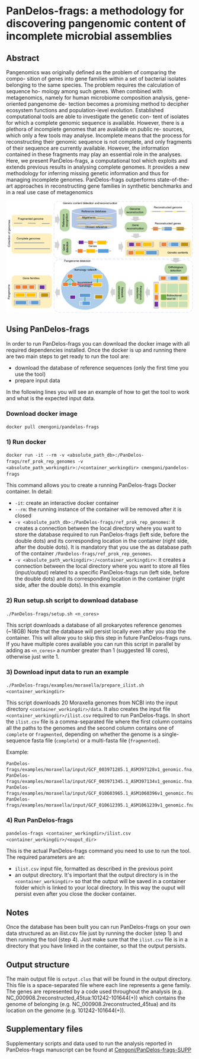 # PanDelos-frags: a methodology for discovering pangenomic content of incomplete microbial assemblies

## Abstract
Pangenomics was originally defined as the problem of comparing the compo-
sition of genes into gene families within a set of bacterial isolates belonging
to the same species. The problem requires the calculation of sequence ho-
mology among such genes. When combined with metagenomics, namely
for human microbiome composition analysis, gene-oriented pangenome de-
tection becomes a promising method to decipher ecosystem functions and
population-level evolution.
Established computational tools are able to investigate the genetic con-
tent of isolates for which a complete genomic sequence is available. However,
there is a plethora of incomplete genomes that are available on public re-
sources, which only a few tools may analyse. Incomplete means that the
process for reconstructing their genomic sequence is not complete, and only
fragments of their sequence are currently available. However, the information
contained in these fragments may play an essential role in the analyses.
Here, we present PanDelos-frags, a computational tool which exploits and
extends previous results in analysing complete genomes. It provides a new
methodology for inferring missing genetic information and thus for managing
incomplete genomes. PanDelos-frags outperforms state-of-the-art approaches
in reconstructing gene families in synthetic benchmarks and in a real use case
of metagenomics

![Workflow](https://github.com/Cengoni/PanDelos-frags-SUPP/blob/main/workflow.png)

## Using PanDelos-frags
In order to run PanDelos-frags you can download the docker image with all required dependencies installed. 
Once the docker is up and running there are two main steps to get ready to run the tool are:
* download the database of reference sequences (only the first time you use the tool)
* prepare input data 

In the following lines you will see an example of how to get the tool to work and what is the expected input data.

### Download docker image
`docker pull cmengoni/pandelos-frags`

### 1) Run docker

`docker run -it --rm -v <absolute_path_db>:/PanDelos-frags/ref_prok_rep_genomes -v <absolute_path_workingdir>:/<container_workingdir> cmengoni/pandelos-frags`

This command allows you to create a running PanDelos-frags Docker container. In detail:
* `-it`: create an interactive docker container
* `--rm`: the running instance of the container will be removed after it is closed
* `-v <absolute_path_db>:/PanDelos-frags/ref_prok_rep_genomes`: it creates a connection between the local directory where you want to store the database required to run PanDelos-frags (left side, before the double dots) and its corresponding location in the container (right side, after the double dots). It is mandatory that you use the as database path of the container `/PanDelos-frags/ref_prok_rep_genomes`.
* `-v <absolute_path_workingdir>:/<container_workingdir>`: it creates a connection between the local directory where you want to store all files (input/output) related to a specific PanDelos-frags run (left side, before the double dots) and its corresponding location in the container (right side, after the double dots).
In this example

### 2) Run setup.sh script to download database
`./PanDelos-frags/setup.sh <n_cores>`

This script downloads a database of all prokaryotes reference genomes (~18GB)
Note that the database will persist locally even after you stop the container. This will allow you to skip this step in future PanDelos-frags runs.
If you have multiple cores available you can run this script in parallel by adding as `<n_cores>` a number greater than 1 (suggested 18 cores), otherwise just write 1.

### 3) Download input data to run an example
`./PanDelos-frags/examples/moraxella/prepare_ilist.sh <container_workingdir>`

This script downloads 20 Moraxella genomes from NCBI into the input directory `<container_workingdir>/data`. It also creates the input file `<container_workingdir>/ilist.csv` required to run PanDelos-frags. 
In short the `ilist.csv` file is a comma-separated file where the first column contains all the paths to the genomes and the second column contains one of `complete` or `fragmented`, depending on whether the genome is a single-sequence fasta file (`complete`) or a multi-fasta file (`fragmented`).

Example:
```
PanDelos-frags/examples/moraxella/input/GCF_003971285.1_ASM397128v1_genomic.fna,complete
PanDelos-frags/examples/moraxella/input/GCF_003971345.1_ASM397134v1_genomic.fna,complete
PanDelos-frags/examples/moraxella/input/GCF_010603965.1_ASM1060396v1_genomic.fna,fragmented
PanDelos-frags/examples/moraxella/input/GCF_010612395.1_ASM1061239v1_genomic.fna,fragmented
```

### 4) Run PanDelos-frags
`pandelos-frags <container_workingdir>/ilist.csv <container_workingdir>/<ouput_dir>`

This is the actual PanDelos-frags command you need to use to run the tool. The required parameters are an:
* `ilist.csv` input file, formatted as described in the previous point
* an output directory. It's important that the output directory is in the `<container_workingdir>` so that the output will be saved in a container folder which is linked to your local directory. In this way the ouput will persist even after you close the docker container.


## Notes
Once the database has been built you can run PanDelos-frags on your own data structured as an ilist.csv file just by running the docker (step 1) and then running the tool (step 4). Just make sure that the `ilist.csv` file is in a directory that you have linked in the container, so that the output persists.

## Output structure
The main output file is `output.clus` that will be found in the output directory. This file is a space-separated file where each line represents a gene family. The genes are represented by a code used throughout the analysis (e.g. NC_000908.2reconstructed_45tua:101242-101644(+)) which contains the genome of belonging (e.g. NC_000908.2reconstructed_45tua) and its location on the genome (e.g. 101242-101644(+)). 

## Supplementary files
Supplementary scripts and data used to run the analysis reported in PanDelos-frags manuscript can be found at [Cengoni/PanDelos-frags-SUPP](https://github.com/Cengoni/PanDelos-frags-SUPP)
